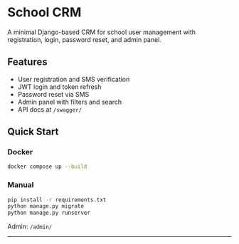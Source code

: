 # School CRM

A minimal Django-based CRM for school user management with registration, login, password reset, and admin panel.

## Features
- User registration and SMS verification
- JWT login and token refresh
- Password reset via SMS
- Admin panel with filters and search
- API docs at `/swagger/`

## Quick Start

### Docker
```bash
docker compose up --build
```

### Manual
```bash
pip install -r requirements.txt
python manage.py migrate
python manage.py runserver
```

Admin: `/admin/`

---
